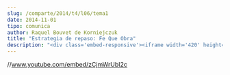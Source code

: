 ```yaml
---
slug: /comparte/2014/t4/l06/tema1
date: 2014-11-01
tipo: comunica
author: Raquel Bouvet de Korniejczuk
title: "Estrategia de repaso: Fe Que Obra"
description: "<div class='embed-responsive'><iframe width='420' height='315' src='//www.youtube.com/embed/zCjmWrUbI2c' frameborder='0' allowfullscreen></iframe></div>"
---
```


//www.youtube.com/embed/zCjmWrUbI2c
